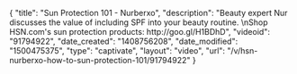 {
    "title": "Sun Protection 101 - Nurberxo",
    "description": "Beauty expert Nur discusses the value of including SPF into your beauty routine. \nShop HSN.com's sun protection products: http:\/\/goo.gl\/H1BDhD",
    "videoid": "91794922",
    "date_created": "1408756208",
    "date_modified": "1500475375",
    "type": "captivate",
    "layout": "video",
    "url": "\/v\/hsn-nurberxo-how-to-sun-protection-101\/91794922"
}